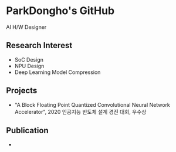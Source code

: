 # ParkDongho's GitHub
AI H/W Designer

## Research Interest
* SoC Design
* NPU Design
* Deep Learning Model Compression

## Projects
* "A Block Floating Point Quantized Convolutional Neural Network Accelerator", 2020 인공지능 반도체 설계 경진 대회, 우수상

## Publication
* 

